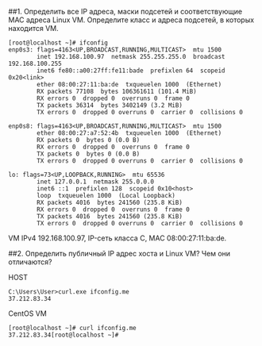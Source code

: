 ##1. Определить все IP адреса, маски подсетей и соответствующие MAC адреса Linux VM. Определите класс и адреса подсетей, в которых находится VM.
```
[root@localhost ~]# ifconfig
enp0s3: flags=4163<UP,BROADCAST,RUNNING,MULTICAST>  mtu 1500
        inet 192.168.100.97  netmask 255.255.255.0  broadcast 192.168.100.255
        inet6 fe80::a00:27ff:fe11:bade  prefixlen 64  scopeid 0x20<link>
        ether 08:00:27:11:ba:de  txqueuelen 1000  (Ethernet)
        RX packets 77108  bytes 106361611 (101.4 MiB)
        RX errors 0  dropped 0  overruns 0  frame 0
        TX packets 36314  bytes 3402149 (3.2 MiB)
        TX errors 0  dropped 0 overruns 0  carrier 0  collisions 0

enp0s8: flags=4163<UP,BROADCAST,RUNNING,MULTICAST>  mtu 1500
        ether 08:00:27:a7:52:4b  txqueuelen 1000  (Ethernet)
        RX packets 0  bytes 0 (0.0 B)
        RX errors 0  dropped 0  overruns 0  frame 0
        TX packets 0  bytes 0 (0.0 B)
        TX errors 0  dropped 0 overruns 0  carrier 0  collisions 0

lo: flags=73<UP,LOOPBACK,RUNNING>  mtu 65536
        inet 127.0.0.1  netmask 255.0.0.0
        inet6 ::1  prefixlen 128  scopeid 0x10<host>
        loop  txqueuelen 1000  (Local Loopback)
        RX packets 4016  bytes 241560 (235.8 KiB)
        RX errors 0  dropped 0  overruns 0  frame 0
        TX packets 4016  bytes 241560 (235.8 KiB)
        TX errors 0  dropped 0 overruns 0  carrier 0  collisions 0
```
VM IPv4 192.168.100.97, IP-сеть класса C, MAC 08:00:27:11:ba:de.

##2. Определить публичный IP адрес хоста и Linux VM? Чем они отличаются?

HOST
```
C:\Users\User>curl.exe ifconfig.me
37.212.83.34
```
CentOS VM
```
[root@localhost ~]# curl ifconfig.me
37.212.83.34[root@localhost ~]# 
```
##
